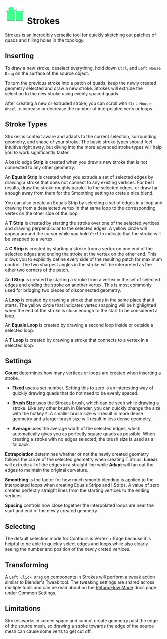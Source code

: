 # ![](images/strokes-icon.png) Strokes

Strokes is an incredibly versetile tool for quickly sketching out patches of quads and filling holes in the topology.


## Inserting

To draw a new stroke, deselect everything, hold down `Ctrl`, and `Left Mouse Drag` on the surface of the source object.

To turn the previous stroke into a patch of quads, keep the newly created geometry selected and draw a new stroke. Strokes will extrude the selection to the new stroke using evenly spaced quads.

After creating a new or extruded stroke, you can scroll with `Ctrl Mouse Wheel` to increase or decrease the number of interpolated verts or loops.


## Stroke Types

Strokes is context aware and adapts to the current selection, surrounding geometry, and shape of your stroke. The basic stroke types should feel intuitive right away, but diving into the more advanced stroke types will help you to work significantly faster.

A basic edge **Strip** is created when you draw a new stroke that is not connected to any other geometry.

An **Equals Strip** is created when you extrude a set of selected edges by drawing a stroke that does not connect to any existing vertices. For best results, draw the stroke roughly paralell to the selected edges, or draw far enough away from them for the Smoothing setting to crete a nice blend.

You can also create an Equals Strip by selecting a set of edges in a loop and drawing from a deselected vertex in that same loop to the corresponding vertex on the other side of the loop.

A **T Strip** is created by starting the stroke over one of the selected vertices and drawing perpendicular to the selected edges. A yellow circle will appear around the cursor while you hold `Ctrl` to indicate that the stroke will be snapped to a vertex.

A **C Strip** is created by starting a stroke from a vertex on one end of the selected edges and ending the stroke at the vertex on the other end. This allows you to explicitly define every side of the resulting patch for maximum control. The two sharpest angles in the stroke will be interpreted as the other two corners of the patch.

An **I Strip** is created by starting a stroke from a vertex in the set of selected edges and ending the stroke on another vertex. This is most commonly used for bridging two pieces of disconnected geometry.

A **Loop** is created by drawing a stroke that ends in the same place that it starts. The yellow circle that indicates vertex snapping will be highlighted when the end of the stroke is close enough to the start to be considered a loop.

An **Equals Loop** is created by drawing a second loop inside or outside a selected loop.

A **T Loop** is created by drawing a stroke that connects to a vertex in a selected loop.


## Settings

**Count** determines how many vertices or loops are created when inserting a stroke.

- **Fixed** uses a set number. Setting this to zero is an interesting way of quickly drawing quads that do not need to be evenly spaced.

- **Brush Size** uses the Strokes brush, which can be seen while drawing a stroke. Like any other brush in Blender, you can quickly change the size with the hotkey `F`. A smaller brush size will result in more dense geometry and a larger brush size will result in less dense geometry.

- **Average** uses the average width of the selected edges, which automatically gives you as perfectly square quads as possible. When creating a stroke with no edges selected, the brush size is used as a fallback.

**Extrapolation** determines whether or not the newly created geometry follows the curve of the selected geometry when creating T Strips. **Linear** will extrude all of the edges in a straight line while **Adapt** will fan out the edges to maintain the original curvature.

**Smoothing** is the factor for how much smooth blending is applied to the interpolated loops when creating Equals Strips and I Strips. A value of zero creates perfectly straight lines from the starting vertices to the ending vertices.

**Spacing** controls how close together the interpolated loops are near the start and end of the newly created geometry.


## Selecting

The default selection mode for Contours is Vertex + Edge because it is helpful to be able to quickly select edges and loops while also clearly seeing the number and position of the newly creted vertices.


## Transforming

A `Left Click Drag` on components in Strokes will perform a tweak action similar to Blender's Tweak tool. The tweaking settings are shared across multiple tools and can be read about on the [RetopoFlow Mode](general.md) docs page under Common Settings.

## Limitations

Strokes works in screen space and cannot create geometry past the edge of the source mesh, so drawing a stroke towards the edge of the source mesh can cause some verts to get cut off.